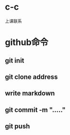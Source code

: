# c-c
上课联系
# github命令
## git init
## git clone address
## write markdown
## git commit -m "....."
## git push